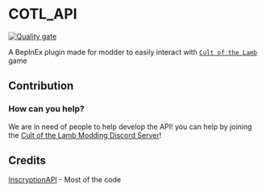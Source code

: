 # COTL_API

[![Quality gate](https://sonarcloud.io/api/project_badges/quality_gate?project=xhayper_COTL_API)](https://sonarcloud.io/summary/new_code?id=xhayper_COTL_API)

A BepInEx plugin made for modder to easily interact with [`Cult of the Lamb`](https://store.steampowered.com/app/1313140/Cult_of_the_Lamb/) game

## Contribution

### How can you help?

We are in need of people to help develop the API! you can help by joining the [Cult of the Lamb Modding Discord Server](https://discord.gg/NU7xteCaqw)!

## Credits

[InscryptionAPI](https://github.com/InscryptionModding/InscryptionAPI) - Most of the code
